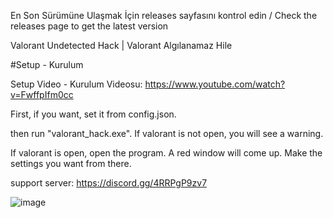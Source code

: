 En Son Sürümüne Ulaşmak İçin releases sayfasını kontrol edin / Check the releases page to get the latest version 


Valorant Undetected Hack | Valorant Algılanamaz Hile 


#Setup - Kurulum

Setup Video - Kurulum Videosu: https://www.youtube.com/watch?v=FwffpIfm0cc

First, if you want, set it from config.json.

then run "valorant_hack.exe". If valorant is not open, you will see a warning.

If valorant is open, open the program. A red window will come up. Make the settings you want from there.

support server: https://discord.gg/4RRPgP9zv7


![image](https://user-images.githubusercontent.com/102488470/161590943-da51ccb5-5bdc-4661-8274-8c3dbe2dcf5d.png)
